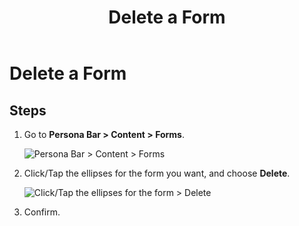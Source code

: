 ﻿---
uid: delete-form
locale: en
title: Delete a Form
dnneditions: Evoq Engage
dnnversion: 09.02.00
related-topics: create-form,edit-form,duplicate-form,embed-form,view-form-responses,content-fields-versus-form-fields
---

# Delete a Form

## Steps

1.  Go to **Persona Bar \> Content \> Forms**.
    
    ![Persona Bar > Content > Forms](/images/scr-pbar-host-Content-E91.png)
    
2.  Click/Tap the ellipses for the form you want, and choose **Delete**.
    
      
    
    ![Click/Tap the ellipses for the form > Delete](/images/scr-Forms-List-ellipsesmenu-Delete.png)
    
      
    
3.  Confirm.
